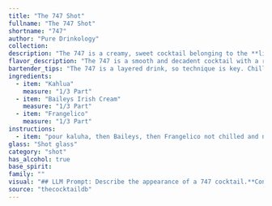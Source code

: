 ```yaml
---
title: "The 747 Shot"
fullname: "The 747 Shot"
shortname: "747"
author: "Pure Drinkology"
collection:
description: "The 747 is a creamy, sweet cocktail belonging to the **liqueur-based cocktail family**. Its origin is unknown, but its simple combination of Kahlua, Baileys, and Frangelico suggests a likely American invention, popularized in the 1980s and 90s. "
flavor_description: "The 747 is a smooth and decadent cocktail with a rich, creamy texture.  The Kahlua provides a deep coffee flavor, balanced by the sweet, nutty notes of Frangelico. Baileys Irish Cream adds a velvety smoothness and hints of vanilla and chocolate, creating a harmonious blend of sweet and indulgent flavors. "
bartender_tips: "The 747 is a layered drink, so technique is key. Chill your glasses beforehand.  Pour the Kahlua in first, followed by Baileys slowly, aiming for the side of the glass to keep it separate.  Top with Frangelico gently, as it's the lightest and floats.  A bar spoon can help guide the heavier liqueurs down. "
ingredients:
  - item: "Kahlua"
    measure: "1/3 Part"
  - item: "Baileys Irish Cream"
    measure: "1/3 Part"
  - item: "Frangelico"
    measure: "1/3 Part"
instructions:
  - item: "pour kaluha, then Baileys, then Frangelico not chilled and not layered -- SERVE!!!."
glass: "Shot glass"
category: "shot"
has_alcohol: true
base_spirit:
family: ""
visual: "## LLM Prompt: Describe the appearance of a 747 cocktail.**Context:** The 747 cocktail is made with Kahlua, Baileys Irish Cream, and Frangelico. **Prompt:**Imagine a cocktail glass filled with a beautiful blend of three distinct layers. * **The bottom layer:** Rich, dark brown, almost black, like a smooth, velvety chocolate sauce. * **The middle layer:** A creamy, off-white hue, reminiscent of fresh Irish cream.* **The top layer:** A delicate, amber-gold color, hinting at the nutty sweetness of Frangelico. The layers are distinct yet seamlessly blend together, creating a visually captivating experience. **Focus on:*** The specific colors of each layer.* How the layers interact with each other (e.g., sharp lines, gradual transitions).* The overall impression of the cocktail's appearance (e.g., decadent, sophisticated, elegant).**Example response:**The 747 presents a striking visual spectacle. Its deep, dark base, reminiscent of molten chocolate, is crowned by a smooth, off-white layer of Irish cream. A thin, golden band of Frangelico delicately tops the composition, creating a stunning contrast of color. The layers are crisp and distinct, yet they subtly blend together, revealing the cocktail's rich and layered complexity. "
source: "thecocktaildb"
---
```


